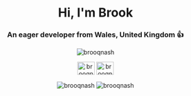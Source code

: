 <h1 align="center">Hi, I'm Brook</h1>
<h3 align="center">An eager developer from Wales, United Kingdom 👍</h3>

<p align="center"><img src="https://komarev.com/ghpvc/?username=brooqnash&label=Profile%20views&color=0e75b6&style=flat" alt="brooqnash" /></p>

<p align="center">
<a href="https://twitter.com/brooqnash" target="blank"><img align="center" src="https://raw.githubusercontent.com/rahuldkjain/github-profile-readme-generator/master/src/images/icons/Social/twitter.svg" alt="brooqnash" height="30" width="40" /></a>
<a href="https://linkedin.com/in/brooqnash" target="blank"><img align="center" src="https://raw.githubusercontent.com/rahuldkjain/github-profile-readme-generator/master/src/images/icons/Social/linked-in-alt.svg" alt="brooqnash" height="30" width="40" /></a>
</p>

<p align="center">
<img align="center" src="https://github-readme-stats.vercel.app/api?username=brooqnash&show_icons=true&locale=en" alt="brooqnash" />
<img align="center" src="https://github-readme-streak-stats.herokuapp.com/?user=brooqnash&" alt="brooqnash" />
</p>
